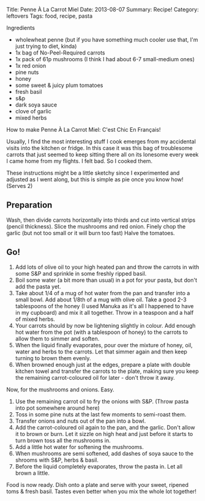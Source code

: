 Title: Penne À La Carrot Miel
Date: 2013-08-07
Summary: Recipe!
Category: leftovers
Tags: food, recipe, pasta

Ingredients

* wholewheat penne (but if you have something much cooler use that, I'm just trying to diet, kinda)
* 1x bag of No-Peel-Required carrots
* 1x pack of 61p mushrooms (I think I had about 6-7 small-medium ones)
* 1x red onion
* pine nuts
* honey
* some sweet & juicy plum tomatoes
* fresh basil
* s&p
* dark soya sauce
* clove of garlic
* mixed herbs

How to make Penne À La Carrot Miel: C'est Chic En Français!

Usually, I find the most interesting stuff I cook emerges from my accidental visits into the kitchen or fridge. In this case it was this bag of troublesome carrots that just seemed to keep sitting there all on its lonesome every week I came home from my flights. I felt bad. So I cooked them.

These instructions might be a little sketchy since I experimented and adjusted as I went along, but this is simple as pie once you know how! (Serves 2)


## Preparation

Wash, then divide carrots horizontally into thirds and cut into vertical strips (pencil thickness).
Slice the mushrooms and red onion.
Finely chop the garlic (but not too small or it will burn too fast)
Halve the tomatoes.

## Go!

1. Add lots of olive oil to your high heated pan and throw the carrots in with some S&P and sprinkle in some freshly ripped basil.
1. Boil some water (a bit more than usual) in a pot for your pasta, but don't add the pasta yet.
1. Take about 1/4 of a mug of hot water from the pan and transfer into a small bowl. Add about 1/8th of a mug with olive oil. Take a good 2-3 tablespoons of the honey (I used Manuka as it's all I happened to have in my cupboard) and mix it all together. Throw in a teaspoon and a half of mixed herbs.
1. Your carrots should by now be lightening slightly in colour. Add enough hot water from the pot (with a tablespoon of honey) to the carrots to allow them to simmer and soften.
1. When the liquid finally evaporates, pour over the mixture of honey, oil, water and herbs to the carrots. Let that simmer again and then keep turning to brown them evenly.
1. When browned enough just at the edges, prepare a plate with double kitchen towel and transfer the carrots to the plate, making sure you keep the remaining carrot-coloured oil for later - don't throw it away.

Now, for the mushrooms and onions. Easy.

1. Use the remaining carrot oil to fry the onions with S&P.
(Throw pasta into pot somewhere around here)
1. Toss in some pine nuts at the last few moments to semi-roast them.
1. Transfer onions and nuts out of the pan into a bowl.
1. Add the carrot-coloured oil again to the pan, and the garlic. Don't allow it to brown or burn. Let it sizzle on high heat and just before it starts to turn brown toss all the mushrooms in.
1. Add a little hot water for softening the mushrooms.
1. When mushrooms are semi softened, add dashes of soya sauce to the shrooms with S&P, herbs & basil.
1. Before the liquid completely evaporates, throw the pasta in. Let all brown a little.


Food is now ready. Dish onto a plate and serve with your sweet, ripened toms & fresh basil. Tastes even better when you mix the whole lot together!